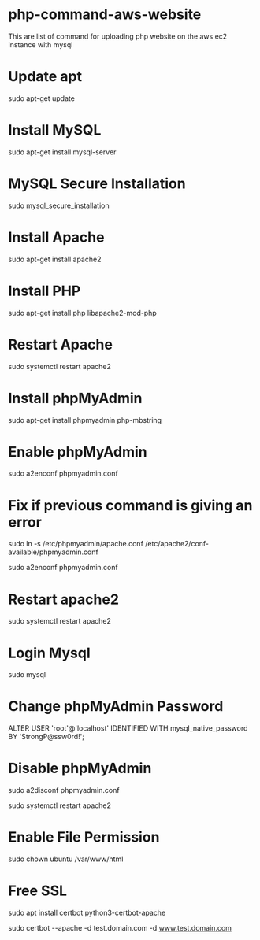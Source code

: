 # php-command-aws-website
This are list of command for uploading php website on the aws ec2 instance with mysql

# Update apt
sudo apt-get update

# Install MySQL
sudo apt-get install mysql-server

# MySQL Secure Installation
sudo mysql_secure_installation

# Install Apache
sudo apt-get install apache2

# Install PHP
sudo apt-get install php libapache2-mod-php

# Restart Apache
sudo systemctl restart apache2

# Install phpMyAdmin
sudo apt-get install phpmyadmin php-mbstring

# Enable phpMyAdmin
sudo a2enconf phpmyadmin.conf

# Fix if previous command is giving an error
sudo ln -s /etc/phpmyadmin/apache.conf /etc/apache2/conf-available/phpmyadmin.conf

sudo a2enconf phpmyadmin.conf

# Restart apache2
sudo systemctl restart apache2

# Login Mysql
sudo mysql

# Change phpMyAdmin Password
ALTER USER 'root'@'localhost' IDENTIFIED WITH mysql_native_password BY 'StrongP@ssw0rd!';

# Disable phpMyAdmin
sudo a2disconf phpmyadmin.conf

sudo systemctl restart apache2

# Enable File Permission
sudo chown ubuntu /var/www/html

# Free SSL
sudo apt install certbot python3-certbot-apache

sudo certbot --apache -d test.domain.com -d www.test.domain.com


